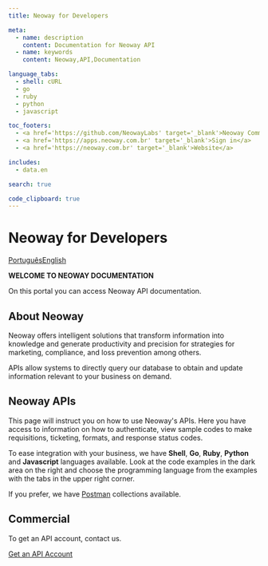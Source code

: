 ```yaml
---
title: Neoway for Developers

meta:
  - name: description
    content: Documentation for Neoway API
  - name: keywords
    content: Neoway,API,Documentation

language_tabs:
  - shell: cURL
  - go
  - ruby
  - python
  - javascript

toc_footers:
  - <a href='https://github.com/NeowayLabs' target='_blank'>Neoway Community</a>
  - <a href='https://apps.neoway.com.br' target='_blank'>Sign in</a>
  - <a href='https://neoway.com.br' target='_blank'>Website</a>

includes:
  - data.en

search: true

code_clipboard: true
---
```


# Neoway for Developers

<a class="button" href="/">Português</a><a href="#" class="button button-pressed">English</a>

**WELCOME TO NEOWAY DOCUMENTATION**

On this portal you can access Neoway API documentation.

## About Neoway

Neoway offers intelligent solutions that transform information into
knowledge and generate productivity and precision for strategies for marketing,
compliance, and loss prevention among others.

APIs allow systems to directly query our database to obtain and update
information relevant to your business on demand.

## Neoway APIs

This page will instruct you on how to use Neoway's APIs.
Here you have access to information on how to authenticate,
view sample codes to make requisitions, ticketing, formats, and response status codes.

To ease integration with your business, we have
**Shell**, **Go**, **Ruby**, **Python** and **Javascript** languages available.
Look at the code examples in the dark area on the right and choose the programming language from the examples with the tabs in the upper right corner.

If you prefer, we have [Postman](https://www.postman.com)
collections available.

<div class="postman-run-button"
  data-postman-action="collection/import"
  data-postman-var-1="864f0579179de207592f">
</div>

## Commercial

To get an API account, contact us.

<a class="button" href="https://cloud.conteudo.neoway.com.br/lp-api-ingles">Get an API Account</a>
